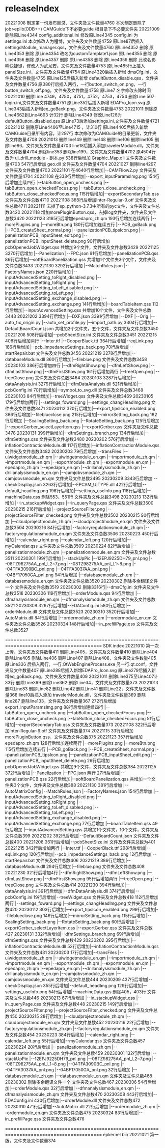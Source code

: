 # releaseIndex
20221008
制定第一份发布目录、文件夹及文件数量4760
本次制定删除了
  job>eplib(ODB++)
  CAMGuide下不必要guide
  根目录下不必要文件夹
20221009
删除原Line4344 config_additional.ini
修改原Line4345 config.ini 为 settings.ini
本次修改人为程博，文件夹及文件数量4759
原Line87后插入 settingsModule_manager.qss，文件夹及文件数量4760
原Line4352 删除
原Line4353 删除
原Line4354 改名为customTamplate1.json
原Line4355 删除
原Line4356 删除
原Line4357 删除
原Line4358 删除
原Line4359 删除
此改名影响快捷键，修改人为武龙安，文件夹及文件数量4753
原Line485行上插入 panelSize.ini，文件夹及文件数量4754
原Line4320后插入新增 dmsCfg.ini，文件夹及文件数量4755
原Line125后插入新增 defaultButton_disable.qss，文件夹及文件数量4756
原380行后插入两行，一行button_switch_on.png，一行button_switch_off.png，文件夹及文件数量4758
原Line7 名字修改去除时间
20221010
删除Line 4749，4750，4751，4752，4753，4754
删除Line 507 login.ini,文件夹及文件数量4751
原Line352后插入新增 EDAPro_Icon.svg
原Line343后插入新增eq_goBack.png，文件夹及文件数量4753
20221011
删除原Line4662到Line4693 计32行
删除Line4349
修改Line126为defaultButton_disabled.qss
原Line73后添加settings.ini,文件夹及文件数量4721
20221012
删除原Line4406至Line4715 ，计310行
原Line4405后插入新增CAMGuide目录所有内容，计297行
本次修改为CAMGuide的目录更新，文件夹及文件数量4708
20221013
删除line149
删除line148
删除line106
删除line105
删除line86，文件夹及文件数量4703
line18后插入添加travelerModule.dll，文件夹及文件数量4704
删除line353
删除line199，文件夹及文件数量4702
原4504行 改为  ui_drill_module - 副本.py
538行后增加  Graphic_Map.dll   文件夹及文件数量4703
547行后增加  geo.dll  文件夹及文件数量4704
20221027
删除line4297,文件夹及文件数量4703
20221101
在4640行后增加|--CAMFliow2.py 文件夹及文件数量4704
20221108
在338行后增加|--export_inputParamsImg.png
154行后增加连续四行
|--tabButton_open_uncheck.png
|--tabButton_open_checkedFocus.png
|--tabButton_close_uncheck.png
|--tabButton_close_checkedFocus.png
115行后增加|--exportSecondaryTab.qss
文件夹及文件总数4710
20221108
388行后增加Inter-Regular-9.otf 文件夹及文件总数4711
20221111
去掉了ep_python-3.7.3中所有的pyc文件，文件夹及文件总数3420
20221118
增加morePluginButton.qss，去掉log文件夹，文件夹及文件总数3420
20221123
3195行后增加epedapro_zh.qm
193行后增加连续两行
|--morePlugins.png
|--moreBtn.png
180行后增加连续五行
|--PCB_goBack.png
|--PCB_createSheet_normal.png
|--panelizationPCB_tipsIcon.png
|--panelizationPCB_inputSheet_edit.png
|--panelizationPCB_inputSheet_delete.png
90行后增加pcbOpenedJobWidget.qss
共增加9个文件，文件夹及文件总数3429
20221125
3270行后增加
|--Panelization
  |--FPC.json
91行后增加|--panelizationPCB.qss
86行后增加|--softBoardPanelization.qss
共增加1个文件夹3个文件，文件夹及文件总数3433
20221130
3292行后增加
|--MatchRules.json
|--FactoryNames.json
220行后增加
|--inputAdvancedSetting_toRight_disabled.png
|--inputAdvancedSetting_toRight.png
|--inputAdvancedSetting_toLeft_disabled.png
|--inputAdvancedSetting_toLeft.png
|--inputAdvancedSetting_exchange_disabled.png
|--inputAdvancedSetting_exchange.png
141行后增加|--boardTableItem.qss
113行后增加|--inputAdvancedSetting.qss
共增加10个文件，文件夹及文件总数3443
20221202
3394行后增加|--DXF.json
3391行后增加
|--DXF
  |--Orig
    |--auto_fix_origin.py
    |--auto_set_profile.py
    |--import_path.py
3304行后增加|--DefaultBoardCount.json
共增加2个文件夹，五个文件，文件夹及文件总数3450
20221208
508行后增加|--pcbSheetSize.ini
文件夹及文件总数3451
20221215
408行后增加两行
|--Inter.ttf
|--CooperBlack.ttf
364行后增加|--eqLink.png
186行后增加|--pcb_impedanceSettings_back.png
70行后增加|--startRepair.bat
文件夹及文件总数3456
20221219
3278行后增加|--databaseModule.dll
360行后增加|--fileblue.png
文件夹及文件总数3458
20230103
386行后增加四行
|--dfmRightShow.png
|--dfmLeftShow.png
|--dfmLastShow.png
|--dfmFirstShow.png
161行后增加两行
|--treeOpen.png
|--treeClose.png
文件夹及文件总数3464
20230103
3287行后增加|--dataAnalysis.ini
3279行后增加|--dfmDataAnalysis.dll
521行后增加|--pcbConfig.ini
70行后增加|--symbol_to_svg.dll
文件夹及文件总数3468
20230103
84行后增加|--treeWidget.qss
文件夹及文件总数3469
20230105
179行后增加两行
|--settings_foward.png
|--settings_changHeadImg.png
文件夹及文件总数3471
20230112
370行后增加|--export_tipsIcon_enabled.png
366行后增加|--fileblueclose.png
215行后增加|--mirrorSetting_back.png
182行后增加
|--ScalingSetting_back.png
|--RotateSetting_back.png
125行后增加
|--exportGerber_selectLayerItem.qss
|--exportGerber.qss
文件夹及文件总数3478
20230131
399行后增加|--dfmSettings_branch.png
134行后增加|--dfmSettings.qss
文件夹及文件总数3480
20230202
576行后增加|--inflationContractionModule.dll
117行后增加|--inflationContractionModule.qss
文件夹及文件总数3482
20230203
79行后增加|--transFiles
             |--uiwidgetmodule_zh.qm
             |--uiwidgetmodule_en.qm
             |--importmodule_zh.qm
             |--importmodule_en.qm
             |--exportmodule_zh.qm
             |--exportmodule_en.qm
             |--epedapro_zh.qm
             |--epedapro_en.qm
             |--drillanalysismodule_zh.qm
             |--drillanalysismodule_en.qm
             |--camjobvsmodule_zh.qm
             |--camjobvsmodule_en.qm
文件夹及文件总数3495
20230209
3343行后增加|--checkDisplay.json
3263行后增加|--EPCAM_UITYPE.dll
422行后增加|--default_headImg.png
196行后增加|--settings_useInfo.png
118行后增加|--machineData.qss
删除553，551行
文件夹及文件总数3498
20230213
132行后增加
|--in_stackupWidget.qss
|--in_queryPage.qss
文件夹及文件总数3500
20230215
216行后增加
|--projectSourceFilter.png
|--projectSourceFilter_checked.png
文件夹及文件总数3502
20230215
90行后增加
|--cloudprojectmodule_zh.qm
|--cloudprojectmodule_en.qm
文件夹及文件总数3504
20230216
84行后增加
|--factoryregulationsmodule_zh.qm
|--factoryregulationsmodule_en.qm
文件夹及文件总数3506
20230223
450行后增加
|--calendar_right.png
|--calendar_left.png
120行后增加|--myCalendar.qss
文件夹及文件总数3509
20230224
82行后增加
|--panelizationmodule_zh.qm
|--panelizationmodule_en.qm
文件夹及文件总数3511
20230301
199行后增加 
|--stackUpPic
   |--12EPJ9225DH79_pnl.png
   |--08TZ98275AA_pnl_L2~7.png
   |--08TZ98275AA_pnl_L1~8.png
   |--04TFA3090BC_pnl.png
   |--04TFA3037AA_pnl.png
   |--04BF17050GA_pnl.png
94行后增加
|--databasemodule_zh.qm
|--databasemodule_en.qm
文件夹及文件总数3520
20230302
 删除多余翻译文件一个
 文件夹及文件总数3519
 20230302
 删除3316行|--dmsCfg.ini
 文件夹及文件总数3518
20230306
119行后增加|--orderModule.qss
94行后增加
|--dfmanalysismodule_en.qm
|--dfmanalysismodule_zh.qm
文件夹及文件总数3521
20230308
3297行后增加|--EDAConfig.ini
580行后增加|--orderModule.dll
文件夹及文件总数3523
20230310
3520行后增加|--AutoMatrix.dll
84行后增加
|--ordermodule_zh.qm
|--ordermodule_en.qm
文件夹及文件总数3526
20230324
148行后增加|--in_prefillPage.qss
 文件夹及文件总数3527

========================================================================================
SDK index
20221010
第一次上传，文件夹及文件数量411
删除Line405，文件夹及文件数量410
删除Line404
删除Line405
删除Line406
删除Line407
删除Line408，文件夹及文件数量405
原Line336 后插入两行，一行:QtWebEngineProcess.exe 另一行:qt.conf，文件夹及文件数量407
原Line288后插入新增EDAPro_Icon.svg
原Line279后插入新增eq_goBack.png，文件夹及文件数量409
20221011
删除Line375至Line407计33行
删除Line369
删除Line362
删除Line34，文件夹及文件数量373
20221013
删除Line83
删除Line82
删除Line42
删除Line41
删除Line22，文件夹及文件数量368
line10后插入添加 travelerModule.dll，文件夹及文件数量369
删除line287
删除line133，文件夹及文件数量367
272行后增加export_inputParamsImg.png 
88行后增加连续四行
|--tabButton_open_uncheck.png
|--tabButton_open_checkedFocus.png
|--tabButton_close_uncheck.png
|--tabButton_close_checkedFocus.png
51行后增加|--exportSecondaryTab.qss  文件夹及文件数量373
20221108
322行后增加Inter-Regular-9.otf 文件夹及文件数量374
20221115
33行后增加morePluginButton.qss，文件夹及文件总数375
20221123
357行后增加epedapro_zh.qm
128行后增加连续两行
|--morePlugins.png
|--moreBtn.png
115行后增加连续五行
|--PCB_goBack.png
|--PCB_createSheet_normal.png
|--panelizationPCB_tipsIcon.png
|--panelizationPCB_inputSheet_edit.png
|--panelizationPCB_inputSheet_delete.png
26行后增加pcbOpenedJobWidget.qss
共增加9个文件，文件夹及文件总数384
20221125
372行后增加
|--Panelization
  |--FPC.json 两行
27行后增加|--panelizationPCB.qss
22行后增加|--softBoardPanelization.qss
共增加一个文件夹3个文件，文件夹及文件总数388
20221130
381行后增加
|--AutoMatrixConfig
  |--MatchRules.json
  |--FactoryNames.json
154行后增加
|--inputAdvancedSetting_toRight_disabled.png
|--inputAdvancedSetting_toRight.png
|--inputAdvancedSetting_toLeft_disabled.png
|--inputAdvancedSetting_toLeft.png
|--inputAdvancedSetting_exchange_disabled.png
|--inputAdvancedSetting_exchange.png
77行后增加 |--boardTableItem.qss
49行后增加 |--inputAdvancedSetting.qss
共增加1个文件夹，10个文件，文件夹及文件总数399
20221202
392行后增加|--DefaultBoardCount.json
文件夹及文件总数400
20221208
361行后增加|--pcbSheetSize.ini
文件及文件夹总数为401
20221215
342行后增加两行
|--Inter.ttf
|--CooperBlack.ttf
298行后增加|--eqLink.png
120行后增加|--pcb_impedanceSettings_back.png
12行后增加|--startRepair.bat
文件夹及文件总数406
20221219
386行后增加|--databaseModule.dll
294行后增加|--fileblue.png
文件夹及文件总数408
20221230
321行后增加4行
|--dfmRightShow.png
|--dfmLeftShow.png
|--dfmLastShow.png
|--dfmFirstShow.png
95行后增加两行
|--treeOpen.png
|--treeClose.png
文件夹及文件总数414
20221230
394行后增加|--dataAnalysis.ini
391行后增加|--dfmDataAnalysis.dll
374行后增加|--pcbConfig.ini
19行后增加|--treeWidget.qss
文件夹及文件总数418
112行后增加两行
|--settings_foward.png
|--settings_changHeadImg.png
文件夹及文件总数420
20230112
303行后增加|--export_tipsIcon_enabled.png
299行后增加|--fileblueclose.png
148行后增加|--mirrorSetting_back.png
115行后增加
|--ScalingSetting_back.png
|--RotateSetting_back.png
60行后增加
|--exportGerber_selectLayerItem.qss
|--exportGerber.qss
文件夹及文件总数427
20230131
332行后增加|--dfmSettings_branch.png
69行后增加|--dfmSettings.qss
文件夹及文件总数429
20230202
395行后增加|--inflationContractionModule.dll
52行后增加|--inflationContractionModule.qss
文件夹及文件总数431
20230203
17行后增加|--transFiles
             |--uiwidgetmodule_zh.qm
             |--uiwidgetmodule_en.qm
             |--importmodule_zh.qm
             |--importmodule_en.qm
             |--exportmodule_zh.qm
             |--exportmodule_en.qm
             |--epedapro_zh.qm
             |--epedapro_en.qm
             |--drillanalysismodule_zh.qm
             |--drillanalysismodule_en.qm
             |--camjobvsmodule_zh.qm
             |--camjobvsmodule_en.qm
文件夹及文件总数444
20230209
437行后增加|--checkDisplay.json
355行后增加|--default_headImg.png
129行后增加|--settings_useInfo.png
54行后增加|--machineData.qss
删除405，403行
文件夹及文件总数446
20230213
67行后增加
|--in_stackupWidget.qss
|--in_queryPage.qss
文件夹及文件总数448
20230215
149行后增加
|--projectSourceFilter.png
|--projectSourceFilter_checked.png
文件夹及文件总数450
20230215
28行后增加
|--cloudprojectmodule_zh.qm
|--cloudprojectmodule_en.qm
文件夹及文件总数452
20230216
22行后增加
|--factoryregulationsmodule_zh.qm
|--factoryregulationsmodule_en.qm
文件夹及文件总数454
20230223
384行后增加
|--calendar_right.png
|--calendar_left.png
55行后增加|--myCalendar.qss
文件夹及文件总数457
20230224
20行后增加
|--panelizationmodule_zh.qm
|--panelizationmodule_en.qm
文件夹及文件总数459
20230301
132行后增加 
|--stackUpPic
   |--12EPJ9225DH79_pnl.png
   |--08TZ98275AA_pnl_L2~7.png
   |--08TZ98275AA_pnl_L1~8.png
   |--04TFA3090BC_pnl.png
   |--04TFA3037AA_pnl.png
   |--04BF17050GA_pnl.png
32行后增加
|--databasemodule_zh.qm
|--databasemodule_en.qm
文件夹及文件总数468
20230302
 删除多余翻译文件一个
 文件夹及文件总数467
20230306
54行后增加|--orderModule.qss
32行后增加
|--dfmanalysismodule_en.qm
|--dfmanalysismodule_zh.qm
文件夹及文件总数470
20230308
443行后增加|--EDAConfig.ini
430行后增加|--orderModule.dll
文件夹及文件总数472
20230310
471行后增加|--AutoMatrix.dll
22行后增加
|--ordermodule_zh.qm
|--ordermodule_en.qm
文件夹及文件总数475
20230324
83行后增加|--in_prefillPage.qss
文件夹及文件总数476




========================================================================================
epkernel bin
20221021
第一版，文件夹及文件数量374
